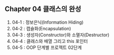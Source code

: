 Chapter 04 클래스의 완성
---
1. 04-1 : 정보은닉(Information Hiding)
2. 04-2 : 캡슐화(Encapsulation)
3. 04-3 : 생성자(Constructor)와 소멸자(Destructor)
4. 04-4 : 클래스와 배열 그리고 this 포인터
5. 04-5 : OOP 단계별 프로젝트 02단계
